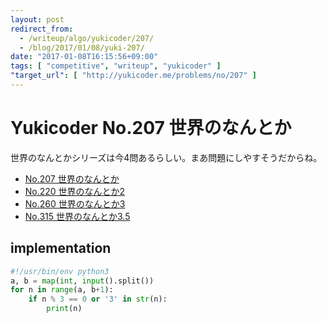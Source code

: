```yaml
---
layout: post
redirect_from:
  - /writeup/algo/yukicoder/207/
  - /blog/2017/01/08/yuki-207/
date: "2017-01-08T16:15:56+09:00"
tags: [ "competitive", "writeup", "yukicoder" ]
"target_url": [ "http://yukicoder.me/problems/no/207" ]
---
```


# Yukicoder No.207 世界のなんとか

世界のなんとかシリーズは今$4$問あるらしい。まあ問題にしやすそうだからね。

-   [No.207 世界のなんとか](http://yukicoder.me/problems/no/207)
-   [No.220 世界のなんとか2](http://yukicoder.me/problems/no/220)
-   [No.260 世界のなんとか3](http://yukicoder.me/problems/no/260)
-   [No.315 世界のなんとか3.5](http://yukicoder.me/problems/no/315)

## implementation

``` python
#!/usr/bin/env python3
a, b = map(int, input().split())
for n in range(a, b+1):
    if n % 3 == 0 or '3' in str(n):
        print(n)
```
